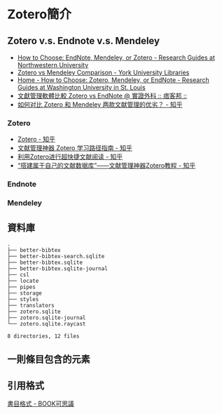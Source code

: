 # Zotero簡介

## Zotero v.s. Endnote v.s. Mendeley
* [How to Choose: EndNote, Mendeley, or Zotero - Research Guides at Northwestern University](https://libguides.northwestern.edu/howtochoose)
* [Zotero vs Mendeley Comparison - York University Libraries](https://www.library.yorku.ca/web/research-learn/citing-your-work-academic-integrity/citations/zotero-vs-mendeley-comparison/)
* [Home - How to Choose: Zotero, Mendeley, or EndNote - Research Guides at Washington University in St. Louis](https://libguides.wustl.edu/choose)
* [文獻管理軟體比較 Zotero vs EndNote @ 實證外科 :: 痞客邦 ::](https://psdrliu.pixnet.net/blog/post/44215206)
* [如何对比 Zotero 和 Mendeley 两款文献管理的优劣？ - 知乎](https://www.zhihu.com/question/292241691/answer/1808302457)
### Zotero
* [Zotero - 知乎](https://www.zhihu.com/topic/19791061/hot)
* [文献管理神器 Zotero 学习路径指南 - 知乎](https://zhuanlan.zhihu.com/p/105648602)
* [利用Zotero进行超快捷文献阅读 - 知乎](https://zhuanlan.zhihu.com/p/517879423)
* [“搭建属于自己的文献数据库”——文献管理神器Zotero教程 - 知乎](https://zhuanlan.zhihu.com/p/483446207)
### Endnote
### Mendeley

## 資料庫

```
.
├── better-bibtex
├── better-bibtex-search.sqlite
├── better-bibtex.sqlite
├── better-bibtex.sqlite-journal
├── csl
├── locate
├── pipes
├── storage
├── styles
├── translators
├── zotero.sqlite
├── zotero.sqlite-journal
└── zotero.sqlite.raycast

8 directories, 12 files
```
## 一則條目包含的元素

## 引用格式
[書目格式 - BOOK可思議](http://book.lib.ksu.edu.tw/blog/594/%E6%9B%B8%E7%9B%AE%E6%A0%BC%E5%BC%8F)
